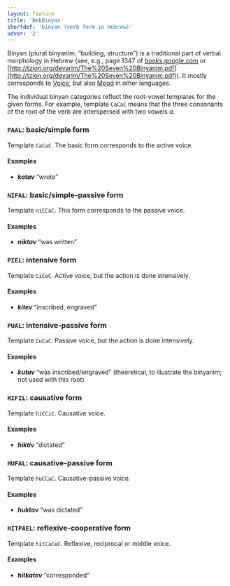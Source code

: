 ```yaml
---
layout: feature
title: 'HebBinyan'
shortdef: 'binyan (verb form in Hebrew)'
udver: '2'
---
```


<!-- copied from _he - TODO: update with hbo examples -->

Binyan (plural binyanim; “building, structure”) is a traditional part of verbal morphology in Hebrew
(see, e.g., page 1347 of [books.google.com](http://books.google.cz/books?id=l7UWMZq7FGIC&pg=PA1350&lpg=PA1350&dq=HIFIL+HITPAEL+HUFAL+NIFAL+PAAL+PIEL+PUAL+HIFIL&source=bl&ots=bnVti7b3wi&sig=8O9q5x0DA1DqYiH3g8yVY8r9qgM&hl=cs&sa=X&ei=pf1wVLeADcLOygON7YHoAw&ved=0CCkQ6AEwAQ#v=onepage&q=HIFIL%20HITPAEL%20HUFAL%20NIFAL%20PAAL%20PIEL%20PUAL%20HIFIL&f=false)
or [http://tzion.org/devarim/The%20Seven%20Binyanim.pdf](http://tzion.org/devarim/The%20Seven%20Binyanim.pdf)).
It mostly corresponds to [Voice](), but also [Mood]() in other languages.

The individual binyan categories reflect the root-vowel templates for the given forms.
For example, template `CaCaC` means that the three consonants of the root of the verb
are interspersed with two vowels _a_.

### <a name="PAAL">`PAAL`</a>: basic/simple form

Template `CaCaC`. The basic form corresponds to the active voice.

#### Examples

* _<b>katav</b>_ “wrote”

### <a name="NIFAL">`NIFAL`</a>: basic/simple-passive form

Template `niCCaC`. This form corresponds to the passive voice.

#### Examples

* _<b>niktav</b>_ “was written”

### <a name="PIEL">`PIEL`</a>: intensive form

Template `CiCeC`. Active voice, but the action is done intensively.

#### Examples

* _<b>kitev</b>_ “inscribed, engraved”

### <a name="PUAL">`PUAL`</a>: intensive-passive form

Template `CuCaC`. Passive voice, but the action is done intensively.

#### Examples

* _<b>kutav</b>_ “was inscribed/engraved” (theoretical, to illustrate the binyanim; not used with this root)

### <a name="HIFIL">`HIFIL`</a>: causative form

Template `hiCCiC`. Causative voice.

#### Examples

* _<b>hiktiv</b>_ “dictated”

### <a name="HUFAL">`HUFAL`</a>: causative-passive form

Template `huCCaC`. Causative-passive voice.

#### Examples

* _<b>huktav</b>_ “was dictated”

### <a name="HITPAEL">`HITPAEL`</a>: reflexive-cooperative form

Template `hitCaCeC`. Reflexive, reciprocal or middle voice.

#### Examples

* _<b>hitkatev</b>_ “corresponded”
<!-- Interlanguage links updated Po lis 14 15:34:47 CET 2022 -->
